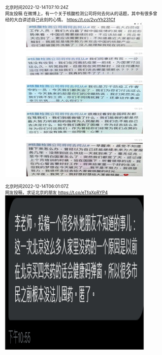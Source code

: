 北京时间2022-12-14T07:10:24Z<br>网友投稿 在微博上，有一个关于核酸检测公司将何去何从的话题，其中有很多曾经的大白讲述自己此刻的心情。 https://t.co/2vvYh231Cf<br><img src='/temp/image/2022/n-Month-12/1602803152289468418_0.jpg' width='450' height='500'><br><br>北京时间2022-12-14T06:01:07Z<br>网友投稿，求证北京的朋友 https://t.co/eTfqXpRYP4<br><img src='/temp/image/2022/n-Month-12/1602785714738962435_0.jpg' width='450' height='500'><br><br>